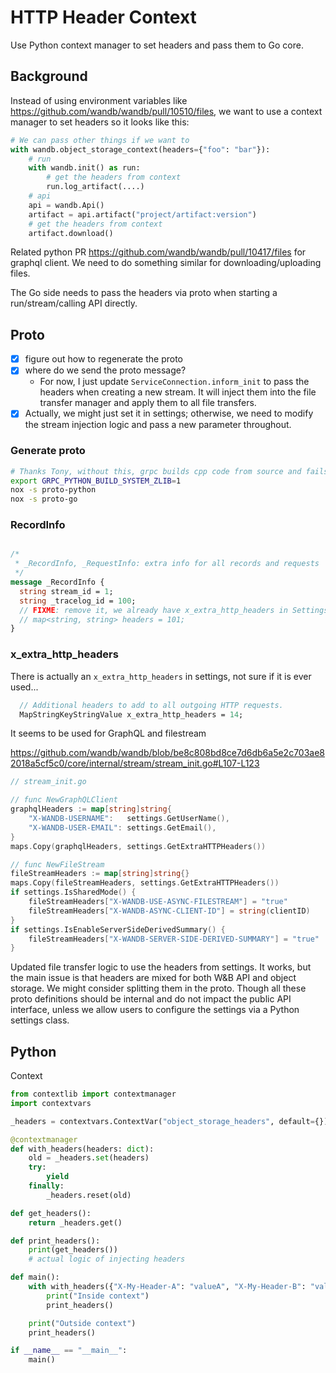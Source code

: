 # HTTP Header Context

Use Python context manager to set headers and pass them to Go core.

## Background

Instead of using environment variables like https://github.com/wandb/wandb/pull/10510/files,
we want to use a context manager to set headers so it looks like this:

```python
# We can pass other things if we want to
with wandb.object_storage_context(headers={"foo": "bar"}):
    # run
    with wandb.init() as run:
        # get the headers from context
        run.log_artifact(....)
    # api
    api = wandb.Api()
    artifact = api.artifact("project/artifact:version")
    # get the headers from context
    artifact.download()
```

Related python PR https://github.com/wandb/wandb/pull/10417/files for graphql client.
We need to do something similar for downloading/uploading files.

The Go side needs to pass the headers via proto when starting a run/stream/calling API directly.

## Proto

- [x] figure out how to regenerate the proto
- [x] where do we send the proto message?
  - For now, I just update `ServiceConnection.inform_init` to pass the headers when creating a new stream. It will inject them into the file transfer manager and apply them to all file transfers.
- [x] Actually, we might just set it in settings; otherwise, we need to modify the stream injection logic and pass a new parameter throughout.

### Generate proto

```bash
# Thanks Tony, without this, grpc builds cpp code from source and fails...
export GRPC_PYTHON_BUILD_SYSTEM_ZLIB=1
nox -s proto-python
nox -s proto-go
```

### RecordInfo

```proto

/*
 * _RecordInfo, _RequestInfo: extra info for all records and requests
 */
message _RecordInfo {
  string stream_id = 1;
  string _tracelog_id = 100;
  // FIXME: remove it, we already have x_extra_http_headers in Settings
  // map<string, string> headers = 101;
}
```

### x_extra_http_headers

There is actually an `x_extra_http_headers` in settings, not sure if it is ever used...

```proto
  // Additional headers to add to all outgoing HTTP requests.
  MapStringKeyStringValue x_extra_http_headers = 14;
```

It seems to be used for GraphQL and filestream

https://github.com/wandb/wandb/blob/be8c808bd8ce7d6db6a5e2c703ae82018a5cf5c0/core/internal/stream/stream_init.go#L107-L123

```go
// stream_init.go

// func NewGraphQLClient
graphqlHeaders := map[string]string{
    "X-WANDB-USERNAME":   settings.GetUserName(),
    "X-WANDB-USER-EMAIL": settings.GetEmail(),
}
maps.Copy(graphqlHeaders, settings.GetExtraHTTPHeaders())

// func NewFileStream
fileStreamHeaders := map[string]string{}
maps.Copy(fileStreamHeaders, settings.GetExtraHTTPHeaders())
if settings.IsSharedMode() {
    fileStreamHeaders["X-WANDB-USE-ASYNC-FILESTREAM"] = "true"
    fileStreamHeaders["X-WANDB-ASYNC-CLIENT-ID"] = string(clientID)
}
if settings.IsEnableServerSideDerivedSummary() {
    fileStreamHeaders["X-WANDB-SERVER-SIDE-DERIVED-SUMMARY"] = "true"
}

```

Updated file transfer logic to use the headers from settings.
It works, but the main issue is that headers are mixed for both W&B API and object storage.
We might consider splitting them in the proto. Though all these proto definitions
should be internal and do not impact the public API interface,
unless we allow users to configure the settings via a Python settings class.

## Python

Context

```python
from contextlib import contextmanager
import contextvars

_headers = contextvars.ContextVar("object_storage_headers", default={})

@contextmanager
def with_headers(headers: dict):
    old = _headers.set(headers)
    try:
        yield
    finally:
        _headers.reset(old)

def get_headers():
    return _headers.get()

def print_headers():
    print(get_headers())
    # actual logic of injecting headers

def main():
    with with_headers({"X-My-Header-A": "valueA", "X-My-Header-B": "valueB"}):
        print("Inside context")
        print_headers()

    print("Outside context")
    print_headers()

if __name__ == "__main__":
    main()
```
